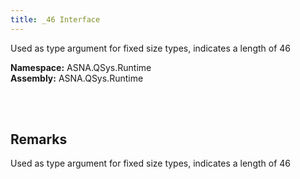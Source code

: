 ```yaml
---
title: _46 Interface
---
```


Used as type argument for fixed size types, indicates a length of 46

**Namespace:** ASNA.QSys.Runtime <br/>
**Assembly:** ASNA.QSys.Runtime

<br>
<br>

## Remarks

Used as type argument for fixed size types, indicates a length of 46

[//]: # ($$TODO: Complete the Remarks section.)

<br>
<br>

